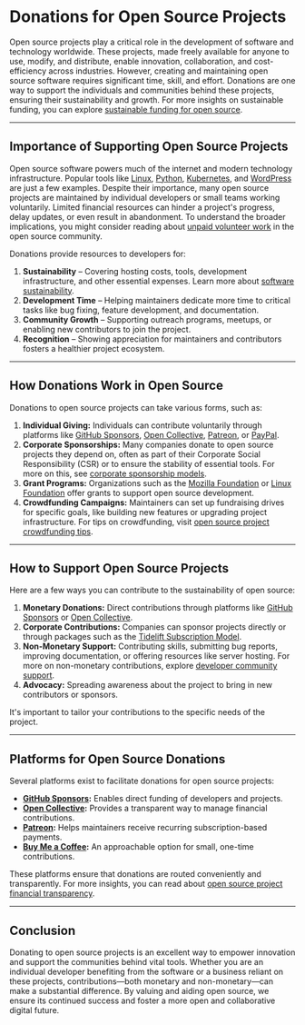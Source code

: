 # Donations for Open Source Projects

Open source projects play a critical role in the development of software and technology worldwide. These projects, made freely available for anyone to use, modify, and distribute, enable innovation, collaboration, and cost-efficiency across industries. However, creating and maintaining open source software requires significant time, skill, and effort. Donations are one way to support the individuals and communities behind these projects, ensuring their sustainability and growth. For more insights on sustainable funding, you can explore [sustainable funding for open source](https://www.license-token.com/wiki/sustainable-funding-for-open-source).

---

## Importance of Supporting Open Source Projects

Open source software powers much of the internet and modern technology infrastructure. Popular tools like [Linux](https://www.linux.org/), [Python](https://www.python.org/), [Kubernetes](https://kubernetes.io/), and [WordPress](https://wordpress.org/) are just a few examples. Despite their importance, many open source projects are maintained by individual developers or small teams working voluntarily. Limited financial resources can hinder a project's progress, delay updates, or even result in abandonment. To understand the broader implications, you might consider reading about [unpaid volunteer work](https://www.license-token.com/wiki/unpaid-volunteer-work) in the open source community.

Donations provide resources to developers for:

1. **Sustainability** – Covering hosting costs, tools, development infrastructure, and other essential expenses. Learn more about [software sustainability](https://www.license-token.com/wiki/software-sustainability).
2. **Development Time** – Helping maintainers dedicate more time to critical tasks like bug fixing, feature development, and documentation.
3. **Community Growth** – Supporting outreach programs, meetups, or enabling new contributors to join the project.
4. **Recognition** – Showing appreciation for maintainers and contributors fosters a healthier project ecosystem.

---

## How Donations Work in Open Source

Donations to open source projects can take various forms, such as:

1. **Individual Giving:** Individuals can contribute voluntarily through platforms like [GitHub Sponsors](https://github.com/sponsors), [Open Collective](https://opencollective.com/), [Patreon](https://www.patreon.com/), or [PayPal](https://www.paypal.com/).
2. **Corporate Sponsorships:** Many companies donate to open source projects they depend on, often as part of their Corporate Social Responsibility (CSR) or to ensure the stability of essential tools. For more on this, see [corporate sponsorship models](https://www.license-token.com/wiki/corporate-sponsorship-models).
3. **Grant Programs:** Organizations such as the [Mozilla Foundation](https://www.mozilla.org/) or [Linux Foundation](https://www.linuxfoundation.org/) offer grants to support open source development.
4. **Crowdfunding Campaigns:** Maintainers can set up fundraising drives for specific goals, like building new features or upgrading project infrastructure. For tips on crowdfunding, visit [open source project crowdfunding tips](https://www.license-token.com/wiki/open-source-project-crowdfunding-tips).

---

## How to Support Open Source Projects

Here are a few ways you can contribute to the sustainability of open source:

1. **Monetary Donations:** Direct contributions through platforms like [GitHub Sponsors](https://github.com/sponsors) or [Open Collective](https://opencollective.com/).
2. **Corporate Contributions:** Companies can sponsor projects directly or through packages such as the [Tidelift Subscription Model](https://tidelift.com/).
3. **Non-Monetary Support:** Contributing skills, submitting bug reports, improving documentation, or offering resources like server hosting. For more on non-monetary contributions, explore [developer community support](https://www.license-token.com/wiki/developer-community-support).
4. **Advocacy:** Spreading awareness about the project to bring in new contributors or sponsors.

It's important to tailor your contributions to the specific needs of the project.

---

## Platforms for Open Source Donations

Several platforms exist to facilitate donations for open source projects:

- **[GitHub Sponsors](https://github.com/sponsors):** Enables direct funding of developers and projects.
- **[Open Collective](https://opencollective.com/):** Provides a transparent way to manage financial contributions.
- **[Patreon](https://www.patreon.com/):** Helps maintainers receive recurring subscription-based payments.
- **[Buy Me a Coffee](https://www.buymeacoffee.com/):** An approachable option for small, one-time contributions.

These platforms ensure that donations are routed conveniently and transparently. For more insights, you can read about [open source project financial transparency](https://www.license-token.com/wiki/open-source-project-financial-transparency).

---

## Conclusion

Donating to open source projects is an excellent way to empower innovation and support the communities behind vital tools. Whether you are an individual developer benefiting from the software or a business reliant on these projects, contributions—both monetary and non-monetary—can make a substantial difference. By valuing and aiding open source, we ensure its continued success and foster a more open and collaborative digital future.
